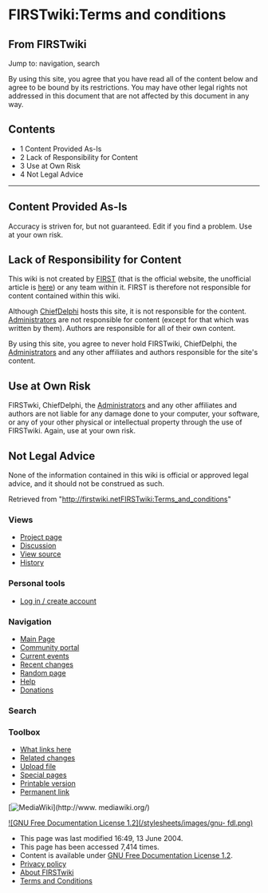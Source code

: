 # FIRSTwiki:Terms and conditions

## From FIRSTwiki

Jump to: navigation, search

By using this site, you agree that you have read all of the content below and agree to be bound by its restrictions. You may have other legal rights not addressed in this document that are not affected by this document in any way.

## Contents

- 1 Content Provided As-Is
- 2 Lack of Responsibility for Content
- 3 Use at Own Risk
- 4 Not Legal Advice

--------------------------------------------------------------------------------

## Content Provided As-Is

Accuracy is striven for, but not guaranteed. Edit if you find a problem. Use at your own risk.

## Lack of Responsibility for Content

This wiki is not created by [FIRST](http://www.usfirst.org "http://www.usfirst.org") (that is the official website, the unofficial article is [here](first)) or any team within it. FIRST is therefore not responsible for content contained within this wiki.

Although [ChiefDelphi](ChiefDelphi "ChiefDelphi") hosts this site, it is not responsible for the content. [Administrators](FIRSTwiki:Administrators "FIRSTwiki:Administrators") are not responsible for content (except for that which was written by them). Authors are responsible for all of their own content.

By using this site, you agree to never hold FIRSTwiki, ChiefDelphi, the [Administrators](FIRSTwiki:Administrators "FIRSTwiki:Administrators") and any other affiliates and authors responsible for the site's content.

## Use at Own Risk

FIRSTwki, ChiefDelphi, the [Administrators](FIRSTwiki:Administrators "FIRSTwiki:Administrators") and any other affiliates and authors are not liable for any damage done to your computer, your software, or any of your other physical or intellectual property through the use of FIRSTwiki. Again, use at your own risk.

## Not Legal Advice

None of the information contained in this wiki is official or approved legal advice, and it should not be construed as such.

Retrieved from "<http://firstwiki.netFIRSTwiki:Terms_and_conditions>"

### Views

- [Project page](FIRSTwiki:Terms_and_conditions)
- [Discussion](FIRSTwiki_talk:Terms_and_conditions)
- [View source](/index.php?title=FIRSTwiki:Terms_and_conditions&action=edit)
- [History](/index.php?title=FIRSTwiki:Terms_and_conditions&action=history)

### Personal tools

- [Log in / create account](/index.php?title=Special:Userlogin&returnto=FIRSTwiki:Terms_and_conditions)

[](Main_Page "Main Page")

### Navigation

- [Main Page](Main_Page)
- [Community portal](FIRSTwiki:Community_portal)
- [Current events](Current_events)
- [Recent changes](Special:Recentchanges)
- [Random page](Special:Random)
- [Help](FIRSTwiki:Help)
- [Donations](FIRSTwiki:Site_support)

### Search

### Toolbox

- [What links here](Special:Whatlinkshere/FIRSTwiki:Terms_and_conditions)
- [Related changes](Special:Recentchangeslinked/FIRSTwiki:Terms_and_conditions)
- [Upload file](Special:Upload)
- [Special pages](Special:Specialpages)
- [Printable version](/index.php?title=FIRSTwiki:Terms_and_conditions&printable=yes)
- [Permanent link](/index.php?title=FIRSTwiki:Terms_and_conditions&oldid=39439)

[![MediaWiki](/skins/common/images/poweredby_mediawiki_88x31.png)](http://www.
mediawiki.org/)

[![GNU Free Documentation License 1.2](/stylesheets/images/gnu-
fdl.png)](http://www.gnu.org/copyleft/fdl.html)

- This page was last modified 16:49, 13 June 2004.
- This page has been accessed 7,414 times.
- Content is available under [GNU Free Documentation License 1.2](http://www.gnu.org/copyleft/fdl.html "http://www.gnu.org/copyleft/fdl.html").
- [Privacy policy](FIRSTwiki:Privacy_policy "FIRSTwiki:Privacy policy")
- [About FIRSTwiki](FIRSTwiki:About "FIRSTwiki:About")
- [Terms and Conditions](FIRSTwiki:Terms_and_conditions "FIRSTwiki:Terms and conditions")
